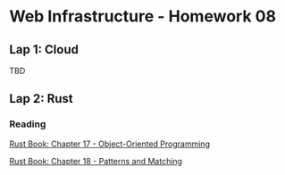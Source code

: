 # Web Infrastructure - Homework 08

## Lap 1: Cloud

TBD

## Lap 2: Rust

### Reading

[Rust Book: Chapter 17 - Object-Oriented Programming](https://rust-book.cs.brown.edu/ch17-00-oop.html)

[Rust Book: Chapter 18 - Patterns and Matching](https://rust-book.cs.brown.edu/ch18-00-patterns.html)

